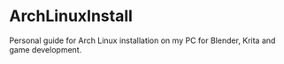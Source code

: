 # ArchLinuxInstall
Personal guide for Arch Linux installation on my PC for Blender, Krita and game development.
